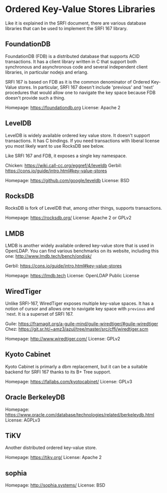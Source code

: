 # Ordered Key-Value Stores Libraries

Like it is explained in the SRFI document, there are various database
libraries that can be used to implement the SRFI 167 library.

## FoundationDB

FoundationDB (FDB) is a distributed database that supports ACID
transactions.  It has a client library written in C that support both
synchronous and asynchronous code and several independent client
libraries, in particular nodejs and erlang.

SRFI 167 is based on FDB as it is the common denominator of Ordered
Key-Value stores.  In particular, SRFI 167 doesn't include 'previous'
and 'next' procedures that would allow one to navigate the key space
because FDB doesn't provide such a thing.

Homepage: https://foundationdb.org
License: Apache 2

## LevelDB

LevelDB is widely available ordered key value store.  It doesn't
support transactions.  It has C bindings. If you need transactions
with liberal license you most likely want to use RocksDB see below.

Like SRFI 167 and FDB, it exposes a single key namespace.

Chicken: https://wiki.call-cc.org/eggref/4/leveldb
Gerbil: https://cons.io/guide/intro.html#key-value-stores

Homepage: https://github.com/google/leveldb
License: BSD

## RocksDB

RocksDB is fork of LevelDB that, among other things, supports
transactions.

Homepage: https://rocksdb.org/
License: Apache 2 or GPLv2

## LMDB

LMDB is another widely available ordered key-value store that is used
in OpenLDAP.  You can find various benchmarks on its website,
including this one: http://www.lmdb.tech/bench/ondisk/

Gerbil: https://cons.io/guide/intro.html#key-value-stores

Homepage: https://lmdb.tech
License: OpenLDAP Public License

## WiredTiger

Unlike SRFI-167, WiredTiger exposes multiple key-value spaces.  It has
a notion of cursor and allows one to navigate key space with `previous`
and `next.  It is a superset of SRFI 167.

Guile: https://framagit.org/a-guile-mind/guile-wiredtiger/#guile-wiredtiger
Chez: https://git.sr.ht/~amz3/azul/tree/master/src/cffi/wiredtiger.scm

Homepage: http://www.wiredtiger.com/
License: GPLv2

## Kyoto Cabinet

Kyoto Cabinet is primarly a dbm replacement, but it can be a suitable backend
for SRFI 167 thanks to its B+ Tree support.

Homepage: https://fallabs.com/kyotocabinet/
License: GPLv3

## Oracle BerkeleyDB

Homepage: https://www.oracle.com/database/technologies/related/berkeleydb.html
License: AGPLv3

## TiKV

Another distributed ordered key-value store.

Homepage: https://tikv.org/
License: Apache 2

## sophia

Homepage: http://sophia.systems/
License: BSD
